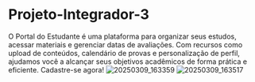 # Projeto-Integrador-3
O Portal do Estudante é uma plataforma para organizar seus estudos, acessar materiais e gerenciar datas de avaliações. Com recursos como upload de conteúdos, calendário de provas e personalização de perfil, ajudamos você a alcançar seus objetivos acadêmicos de forma prática e eficiente. Cadastre-se agora!
![20250309_163359](https://github.com/user-attachments/assets/db8f4d26-b11d-4ac5-8b21-f30cb21287ea)
![20250309_163517](https://github.com/user-attachments/assets/ff72f364-b7d4-4787-bb76-c1d6965b8a0c)
